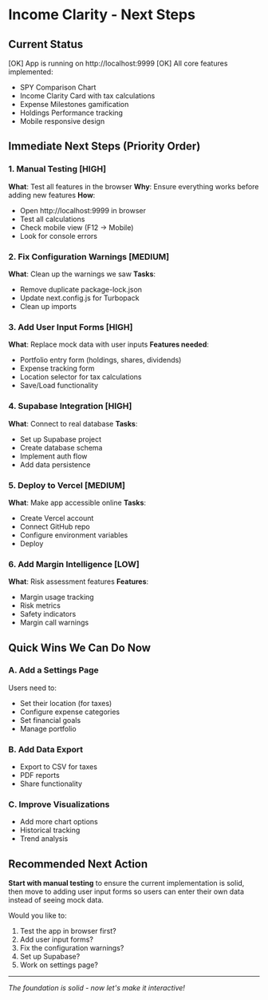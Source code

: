 # Income Clarity - Next Steps

## Current Status
[OK] App is running on http://localhost:9999
[OK] All core features implemented:
- SPY Comparison Chart
- Income Clarity Card with tax calculations
- Expense Milestones gamification
- Holdings Performance tracking
- Mobile responsive design

## Immediate Next Steps (Priority Order)

### 1. Manual Testing [HIGH]
**What**: Test all features in the browser
**Why**: Ensure everything works before adding new features
**How**:
- Open http://localhost:9999 in browser
- Test all calculations
- Check mobile view (F12 → Mobile)
- Look for console errors

### 2. Fix Configuration Warnings [MEDIUM]
**What**: Clean up the warnings we saw
**Tasks**:
- Remove duplicate package-lock.json
- Update next.config.js for Turbopack
- Clean up imports

### 3. Add User Input Forms [HIGH]
**What**: Replace mock data with user inputs
**Features needed**:
- Portfolio entry form (holdings, shares, dividends)
- Expense tracking form
- Location selector for tax calculations
- Save/Load functionality

### 4. Supabase Integration [HIGH]
**What**: Connect to real database
**Tasks**:
- Set up Supabase project
- Create database schema
- Implement auth flow
- Add data persistence

### 5. Deploy to Vercel [MEDIUM]
**What**: Make app accessible online
**Tasks**:
- Create Vercel account
- Connect GitHub repo
- Configure environment variables
- Deploy

### 6. Add Margin Intelligence [LOW]
**What**: Risk assessment features
**Features**:
- Margin usage tracking
- Risk metrics
- Safety indicators
- Margin call warnings

## Quick Wins We Can Do Now

### A. Add a Settings Page
Users need to:
- Set their location (for taxes)
- Configure expense categories
- Set financial goals
- Manage portfolio

### B. Add Data Export
- Export to CSV for taxes
- PDF reports
- Share functionality

### C. Improve Visualizations
- Add more chart options
- Historical tracking
- Trend analysis

## Recommended Next Action

**Start with manual testing** to ensure the current implementation is solid, then move to adding user input forms so users can enter their own data instead of seeing mock data.

Would you like to:
1. Test the app in browser first?
2. Add user input forms?
3. Fix the configuration warnings?
4. Set up Supabase?
5. Work on settings page?

---
*The foundation is solid - now let's make it interactive!*